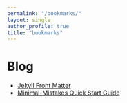 ```yaml
---
permalink: "/bookmarks/"
layout: single
author_profile: true
title: "bookmarks"
---
```


# Blog
- [Jekyll Front Matter](https://jekyllrb.com/docs/configuration/front-matter-defaults/)
- [Minimal-Mistakes Quick Start Guide](https://mmistakes.github.io/minimal-mistakes/docs/quick-start-guide/)

